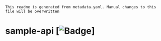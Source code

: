 ```
This readme is generated from metadata.yaml. Manual changes to this file will be overwritten
```

# sample-api [![Badge](https://img.shields.io/badge/region-us_east-1-blue.svg)]
